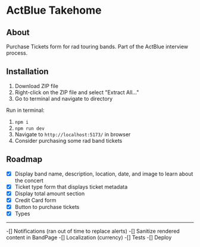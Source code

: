 # ActBlue Takehome

## About

Purchase Tickets form for rad touring bands. Part of the ActBlue interview process.

## Installation

1. Download ZIP file
2. Right-click on the ZIP file and select "Extract All…"
3. Go to terminal and navigate to directory

Run in terminal:

1. `npm i`
2. `npm run dev`
3. Navigate to `http://localhost:5173/` in browser
4. Consider purchasing some rad band tickets

## Roadmap

-[x] Display band name, description, location, date, and image to learn about the concert
-[x] Ticket type form that displays ticket metadata
-[x] Display total amount section
-[x] Credit Card form
-[x] Button to purchase tickets
-[x] Types

---

-[] Notifications (ran out of time to replace alerts)
-[] Sanitize rendered content in BandPage
-[] Localization (currency)
-[] Tests
-[] Deploy
